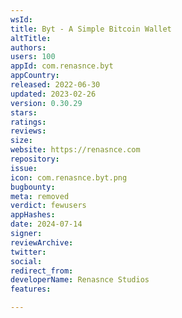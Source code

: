 ```yaml
---
wsId: 
title: Byt - A Simple Bitcoin Wallet
altTitle: 
authors: 
users: 100
appId: com.renasnce.byt
appCountry: 
released: 2022-06-30
updated: 2023-02-26
version: 0.30.29
stars: 
ratings: 
reviews: 
size: 
website: https://renasnce.com
repository: 
issue: 
icon: com.renasnce.byt.png
bugbounty: 
meta: removed
verdict: fewusers
appHashes: 
date: 2024-07-14
signer: 
reviewArchive: 
twitter: 
social: 
redirect_from: 
developerName: Renasnce Studios
features: 

---
```


